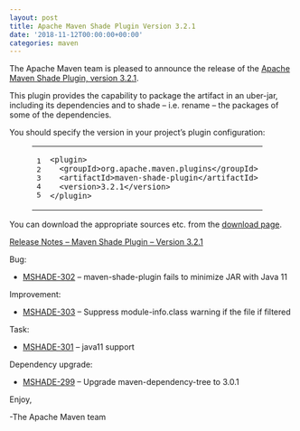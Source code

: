 ```yaml
---
layout: post
title: Apache Maven Shade Plugin Version 3.2.1
date: '2018-11-12T00:00:00+00:00'
categories: maven
---
```

<div class="entry-content"><p>The Apache Maven team is pleased to announce the release of the <a href="http://maven.apache.org/plugins/maven-shade-plugin/">Apache
Maven Shade Plugin, version 3.2.1</a>.</p>

<p>This plugin provides the capability to package the artifact in an uber-jar,
including its dependencies and to shade &ndash; i.e. rename &ndash; the packages of some of
the dependencies.</p>

<p>You should specify the version in your project&rsquo;s plugin configuration:</p>

<figure class='code'><figcaption><span></span></figcaption><div class="highlight"><table><tr><td class="gutter"><pre class="line-numbers"><span class='line-number'>1</span>
<span class='line-number'>2</span>
<span class='line-number'>3</span>
<span class='line-number'>4</span>
<span class='line-number'>5</span>
</pre></td><td class='code'><pre><code class='xml'><span class='line'><span class="nt">&lt;plugin&gt;</span>
</span><span class='line'>  <span class="nt">&lt;groupId&gt;</span>org.apache.maven.plugins<span class="nt">&lt;/groupId&gt;</span>
</span><span class='line'>  <span class="nt">&lt;artifactId&gt;</span>maven-shade-plugin<span class="nt">&lt;/artifactId&gt;</span>
</span><span class='line'>  <span class="nt">&lt;version&gt;</span>3.2.1<span class="nt">&lt;/version&gt;</span>
</span><span class='line'><span class="nt">&lt;/plugin&gt;</span>
</span></code></pre></td></tr></table></div></figure>


<p>You can download the appropriate sources etc. from the <a href="https://maven.apache.org/plugins/maven-shade-plugin/download.cgi">download page</a>.</p>

<!-- more -->

<p><a href="https://issues.apache.org/jira/secure/ReleaseNote.jspa?projectId=12317921&amp;version=12344059">Release Notes &ndash; Maven Shade Plugin &ndash; Version 3.2.1</a></p>

<p>Bug:</p>

<ul>
<li><a href="https://issues.apache.org/jira/browse/MSHADE-302">MSHADE-302</a> &ndash; maven-shade-plugin fails to minimize JAR with Java 11</li>
</ul>


<p>Improvement:</p>

<ul>
<li><a href="https://issues.apache.org/jira/browse/MSHADE-303">MSHADE-303</a> &ndash; Suppress module-info.class warning if the file if filtered</li>
</ul>


<p>Task:</p>

<ul>
<li><a href="https://issues.apache.org/jira/browse/MSHADE-301">MSHADE-301</a> &ndash; java11 support</li>
</ul>


<p>Dependency upgrade:</p>

<ul>
<li><a href="https://issues.apache.org/jira/browse/MSHADE-299">MSHADE-299</a> &ndash; Upgrade maven-dependency-tree to 3.0.1</li>
</ul>


<p>Enjoy,</p>

<p>-The Apache Maven team</p>
</div>
